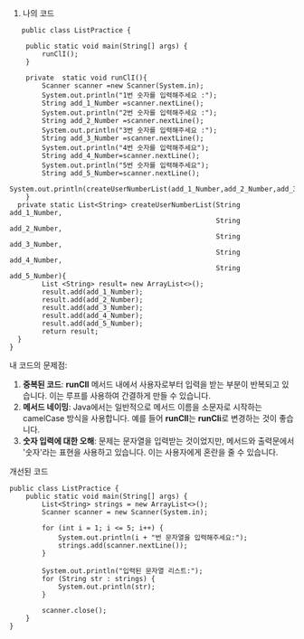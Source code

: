 1. 나의 코드

```
   public class ListPractice {
    
    public static void main(String[] args) {
        runClI();
    }

    private  static void runClI(){
        Scanner scanner =new Scanner(System.in);
        System.out.println("1번 숫자를 입력해주세요 :");
        String add_1_Number =scanner.nextLine();
        System.out.println("2번 숫자를 입력해주세요 :");
        String add_2_Number =scanner.nextLine();
        System.out.println("3번 숫자를 입력해주세요 :");
        String add_3_Number =scanner.nextLine();
        System.out.println("4번 숫자를 입력해주세요");
        String add_4_Number=scanner.nextLine();
        System.out.println("5번 숫자를 입력해주세요");
        String add_5_Number=scanner.nextLine();
        System.out.println(createUserNumberList(add_1_Number,add_2_Number,add_3_Number,add_4_Number,add_5_Number));
    }
  private static List<String> createUserNumberList(String add_1_Number,
                                                   String add_2_Number,
                                                   String add_3_Number,
                                                   String add_4_Number,
                                                   String add_5_Number){
        List <String> result= new ArrayList<>();
        result.add(add_1_Number);
        result.add(add_2_Number);
        result.add(add_3_Number);
        result.add(add_4_Number);
        result.add(add_5_Number);
        return result;
  }
}
```


내 코드의 문제점:

1. **중복된 코드**: **runClI** 메서드 내에서 사용자로부터 입력을 받는 부분이 반복되고 있습니다. 이는 루프를 사용하여 간결하게 만들 수 있습니다.
2. **메서드 네이밍**: Java에서는 일반적으로 메서드 이름을 소문자로 시작하는 camelCase 방식을 사용합니다. 예를 들어 **runClI**는 **runCli**로 변경하는 것이 좋습니다.
3. **숫자 입력에 대한 오해**: 문제는 문자열을 입력받는 것이었지만, 메서드와 출력문에서 '숫자'라는 표현을 사용하고 있습니다. 이는 사용자에게 혼란을 줄 수 있습니다.

개선된 코드 

```
public class ListPractice {
    public static void main(String[] args) {
        List<String> strings = new ArrayList<>();
        Scanner scanner = new Scanner(System.in);

        for (int i = 1; i <= 5; i++) {
            System.out.println(i + "번 문자열을 입력해주세요:");
            strings.add(scanner.nextLine());
        }

        System.out.println("입력된 문자열 리스트:");
        for (String str : strings) {
            System.out.println(str);
        }

        scanner.close();
    }
}
```
